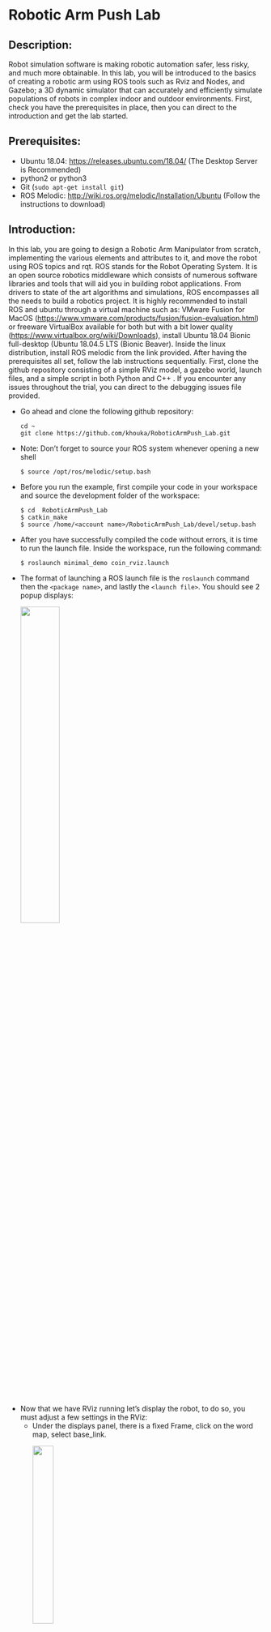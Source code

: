 # Robotic Arm Push Lab 


## Description:
   Robot simulation software is making robotic automation safer, less risky, and much more obtainable. In this lab, you will be introduced to the basics of creating a robotic arm using ROS tools such as Rviz and Nodes, and Gazebo; a 3D dynamic simulator that can accurately and efficiently simulate populations of robots in complex indoor and outdoor environments. First, check you have the prerequisites in place, then you can direct to the introduction and get the lab started. 

## Prerequisites: 
* Ubuntu 18.04: https://releases.ubuntu.com/18.04/ (The Desktop Server is Recommended)
* python2 or python3
* Git (`sudo apt-get install git`)
* ROS Melodic: http://wiki.ros.org/melodic/Installation/Ubuntu (Follow the instructions to download)

## Introduction:
In this lab, you are going to design a Robotic Arm Manipulator from scratch, implementing the various elements and attributes to it, and move the robot using ROS topics and rqt. ROS stands for the Robot Operating System. It is an open source robotics middleware which consists of numerous software libraries and tools that will aid you in building robot applications. From drivers to state of the art algorithms and simulations, ROS encompasses all the needs to build a robotics project. It is highly recommended to install ROS and ubuntu through a virtual machine such as: VMware Fusion for MacOS (https://www.vmware.com/products/fusion/fusion-evaluation.html) or freeware VirtualBox available for both but with a bit lower quality (https://www.virtualbox.org/wiki/Downloads), install Ubuntu 18.04 Bionic full-desktop (Ubuntu 18.04.5 LTS (Bionic Beaver). Inside the linux distribution, install ROS melodic from the link provided. After having the prerequisites all set, follow the lab instructions sequentially. First, clone the github repository consisting of a simple RViz model, a gazebo world, launch files, and a simple script in both Python and C++ . If you encounter any issues throughout the trial, you can direct to the debugging issues file provided.

- Go ahead and clone the following github repository:
  ```
  cd ~
  git clone https://github.com/khouka/RoboticArmPush_Lab.git
  ```
- Note: Don’t forget to source your ROS system whenever opening a new shell
  ```
  $ source /opt/ros/melodic/setup.bash
  ```
- Before you run the example, first compile your code in your workspace and source the development folder of the workspace:
  ```
  $ cd  RoboticArmPush_Lab
  $ catkin_make 
  $ source /home/<account name>/RoboticArmPush_Lab/devel/setup.bash
  ```
- After you have successfully compiled the code without errors, it is time to run the launch file. Inside the workspace, run the following command:
  ```
  $ roslaunch minimal_demo coin_rviz.launch
  ```
- The format of launching a ROS launch file is the `roslaunch` command then the `<package name>`, and lastly the `<launch file>`. You should see 2 popup displays:
  <p align="left">
  <img src="figures/1.png" alt="" width="40%">
  </p>
- Now that we have RViz running let’s display the robot, to do so, you must adjust a few settings in the RViz: 
  - Under the displays panel, there is a fixed Frame, click on the word map, select base_link.
    <p align="left">
    <img src="figures/2.png" alt="" width="30%">
    </p>  
  - There should be an Add bottom, at the bottom part of the RViz, click on the Add ,  scroll down and select the RobotModel. 
  - After adding the RobotModel the robot should appear, you can move the robot using the joint_state_publisher pop up. As you can see by moving joint 1 we are rotating around the z axis, and on joint 2 we are rotating around the y axis.
    <p align="left">
    <img src="https://media.giphy.com/media/5RQvkXs6W7LpfIdhyo/giphy.gif" alt="" width="50%">
    </p>
- Let’s configure and save the progress, so that you won’t have to readjust the settings every time you run the simulation. 
  - After adjusting the settings. Click on File in the top left corner, then `Save Config As`:
    <p align="left">
    <img src="figures/3.png" alt="" width="25%">
    </p>
  - Save the configuration inside the launch directory and name it `coin_config.rviz`
  - Lastly, make an adjustment in the `coin_rviz.launch` file by adding: 
    ```
    args=" -d $(find demo)/launch/coin_config.rviz"
    ```
    after the `type="rviz"` part of the code. Save and close the file. 
- Now if you launch the file again, the robot model should appear, as the adjustments were saved. Now let’s go over some basics of ROS, then we will take a look at the code you just ran. 

## ROS Basics:
In this segment, we will briefly go over some of the basics of using ROS. If you want to further learn about ROS, you can also head to the following link: (http://wiki.ros.org/ROS/Tutorials). 
  1. Workspace:
     A catkin workspace is a folder where you modify, build, and install catkin packages. All your work for a specific   project should be encompassed in a workspace. To create a workspace type:
     ```
     $ mkdir <workspace name>
     ```
     It is also good practice to keep all your packages inside an src folder in the workspace:
     ```
     $ cd <workspace name>
     $ mkdir src
     ```
  2. Package:
     A package is a directory that contains all of the files, programs, libraries, and datasets needed to provide some   useful functionality. Every program that you write in ROS will need to be inside a package. To create a package:
     ```
     $ catkin_create_pkg <package name>
     ```

  3. Adding dependencies:
     Inside your catkin package you will see two files: CMakeLists.txt and package.xml.
     - `CMakeLists.txt`:
       CMakeLists.txt file contains a set of directives and instructions describing the project's  source files and          targets. To add depencies, search for the lines:
       ```
       ## is used, also find other catkin packages
       find_package(catkin REQUIRED)
       ```
       Edit to:
       ```
       ## is used, also find other catkin packages
       find_package(catkin REQUIRED COMPONENTS
       package name
       package name
       )
       ```
     - `Package.xml`:
       The same dependencies you added to your CMakelist.txt, you must add here. 
       ```
       <!--   <doc_depend>doxygen</doc_depend> -->
       <buildtool_depend>catkin</buildtool_depend>
       ```
       Add the dependencies in this format, make you sure you save the file afterwards.
       ```
       <build_depend>package name</build_depend>
       <exec_depend>package name</exec_depend>
       ```
  4. Compiling and sourcing:
     After editing the workspace, you must compile your code using:
     ```
     $ catkin_make
     ```
     After compiling you must source the development folder of workspace:
     ```
     $ source /home/<account name>/<workspace name>/devel/setup.bash
     ```
## The Code Explained
- Since this file is in xml format, the file should start with this header. Defining the version first, then the robot name and the xacro xmlns declaration(the link). 
  ```
  <?xml version="1.0"?> 
  <robot name="coin" xmlns:xacro="http://www.ros.org/wiki/xacro">
  ```
- The blue lines are simply for organization and neatness purposes; think of them as dividers, there are many other ways to format your code. `<!--` is used to comment out code in the xml format.
- The material doesn’t display anything by itself, it must be called in one of the links or joints to be used. Think of them as add ons. Here we define materials for color purposes.
  ```
  <material name="< material name >">
    <color rgba="< The Color specified by four numbers representing r/g/b/a >"/>
  </material>
  ```
- Right after that we have the constant definitions. Here is where you will define any constants. The conversion from degree to radians is shown, because that's the unit used.
  ```
  <xacro:property name="deg" value="0.017453293"/>
  ```
- For the next two categories, the links and the joints, we will have a lengthier explanation as they are the fundamentals of any robot simulation. 

### Links:
The link element describes a rigid body with an inertia, visual features, and collision properties. For now we will only focus on the visual property, you will come across the other two properties throughout the lab. Below is an unmodified version of the code.
  ```
  <link name="< name of the link>">            
     <visual>
         <geometry>
            <box size="<size values"/>
         </geometry>
         <material name ="< color name>"/>
         <origin rpy="<link’s rpy>" xyz="<link’s xyz"/>
     </visual>
  </link>
  ```
<p align="left">
<img src="figures/Links.png" alt="" width="70%" length="180%">
</p>
<p align="left">
<img src="figures/xyzandrpy.png" alt="" width="60%">
</p>

### Joints:
The joint element describes the kinematics and the dynamics of the joint. There are a total   of 6 types of joints. For this series we will utilize three; The revolute type, a hinge joint that rotates along the axis.The fixed type, which locks all degrees of freedom. We use this since we need a joint between the two links, otherwise it would bring up a root error. Lastly, for the grippers of the robotic arm, we use the prismatic type, a sliding joint that slides along the axis.
  ```
  <joint name="<joint name>" type="<The type of the joint">
     <parent link="name of the parent link"/>
     <child link="name of the child link"/>
     <axis xyz="The axis differs for each type>" />
     <limit effort="300" lower="rad or m" upper="rad or m" velocity="rad/s or m/s" />
     <origin xyz="" rpy=""/>
  </joint>
  ```
<p align="left">
<img src="figures/Joints.png" alt="" width="80%" length="200%">
</p>

### Launch file:
In order to visualize the model in RViz and Gazebo later on, a launch file is mandatory. Launch files are of the format `.launch` and use a specific `XML` format. Inside the repostirty you cloned earlier, direct to the launch directory and open the same  launch file you configured earlier. The point of a launch file in general is that it helps in the task of launching multiple nodes together. This is what we are launching in this launch file:
- The param line locates and loads the xacro file that contains the robot description.
- To start a node, the `<node>` tags are used, which can be seen with the 3 nodes:
  - The first node is for publishing the state of the joints
  - The second node opens RViz with a predefined configuration
  - The third node opens a gui tool so that we can manipulate the joint’s values. 
